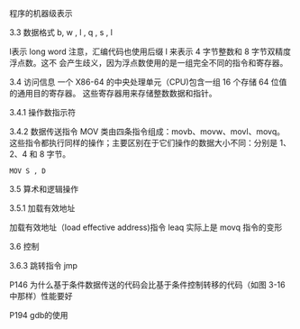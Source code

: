 
程序的机器级表示

3.3 数据格式
b, w , l , q , s , l

l表示 long word 
注意，汇编代码也使用后缀 l 来表示 4 字节整数和 8 字节双精度浮点数。这不
会产生歧义，因为浮点数使用的是一组完全不同的指令和寄存器。

3.4 访问信息
一个 X86-64 的中央处理单元（CPU)包含一组 16 个存储 64 位值的通用目的寄存器。
这些寄存器用来存储整数数据和指针。

3.4.1 操作数指示符


3.4.2 数据传送指令
MOV 类由四条指令组成：movb、movw、movl、movq。
这些指令都执行同样的操作；主要区别在于它们操作的数据大小不同：分别是 1、2、4 和 8 字节。

```
MOV S , D 
```


3.5 算术和逻辑操作

3.5.1 加载有效地址

加载有效地址（load effective address)指令 leaq 实际上是 movq 指令的变形

3.6 控制


3.6.3 跳转指令
jmp

P146
为什么基于条件数据传送的代码会比基于条件控制转移的代码（如图 3-16 中那样）性能要好


P194 gdb的使用


